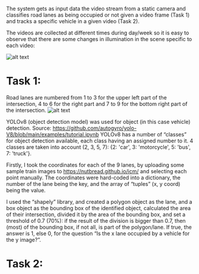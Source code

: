 The system gets as input data the video stream from a static camera and classifies road lanes as being
occupied or not given a video frame (Task 1) and tracks a specific vehicle in a given video (Task 2).

The videos are collected at different times during day/week so it is easy to observe that there are some changes in illumination in the scene specific to each video:

![alt text](https://github.com/StegarescuAnaMaria/Visual_Traffic_Monitoring_at_a_Road_Intersection_Computer_Vision/blob/main/images/1.png)

# Task 1:
Road lanes are numbered from 1 to 3 for the upper left part of the intersection, 4 to 6 for the right part and 7 to 9 for the bottom right part of the intersection.
![alt text](https://github.com/StegarescuAnaMaria/Visual_Traffic_Monitoring_at_a_Road_Intersection_Computer_Vision/blob/main/images/2.png)

YOLOv8 (object detection model) was used for object (in this case vehicle) detection. Source: https://github.com/autogyro/yolo-V8/blob/main/examples/tutorial.ipynb 
YOLOv8 has a number of “classes” for object detection available, each class having an assigned number 
to it. 4 classes are taken into account (2, 3, 5, 7): {2: 'car', 3: 'motorcycle', 5: 'bus', 7: 'truck'}.
 
Firstly, I took the coordinates for each of the 9 lanes, by uploading some sample train images to 
https://nutbread.github.io/icm/ and selecting each point manually. The coordinates were hard-coded 
into a dictionary, the number of the lane being the key, and the array of “tuples” (x, y coord) being the 
value.

I used the “shapely” library, and created a polygon object as the lane, and a box object as the bounding box of the identified object, calculated the area of their intersection, divided it by the area of the bounding box, and set a threshold of 0.7 (70%): if the result of the division is bigger 
than 0.7, then (most) of the bounding box, if not all, is part of the polygon/lane. If true, the answer is 1, else 0, for the question “Is the x lane occupied by a vehicle for the y image?”.

# Task 2:
